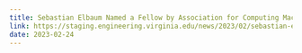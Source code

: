 ```yaml
---
title: Sebastian Elbaum Named a Fellow by Association for Computing Machinery
link: https://staging.engineering.virginia.edu/news/2023/02/sebastian-elbaum-named-fellow-association-computing-machinery
date: 2023-02-24
---
```

